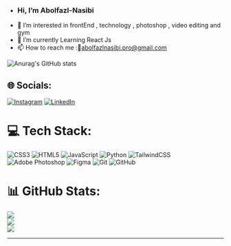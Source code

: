 - ### Hi, I’m Abolfazl-Nasibi
- 👀 I’m interested in frontEnd , technology , photoshop , video editing and gym 
- 🌱 I’m currently Learning React Js
- 📫 How to reach me :📧abolfazlnasibi.pro@gmail.com



![Anurag's GitHub stats](https://github-readme-stats.vercel.app/api?username=Abolfazl-Nasibi&show_icons=true&theme=gotham )


## 🌐 Socials:
[![Instagram](https://img.shields.io/badge/Instagram-%23E4405F.svg?logo=Instagram&logoColor=white)](https://instagram.com/abolfazl.nasibi) [![LinkedIn](https://img.shields.io/badge/LinkedIn-%230077B5.svg?logo=linkedin&logoColor=white)](https://linkedin.com/in/abolfazlnasibi2005) 

# 💻 Tech Stack:
![CSS3](https://img.shields.io/badge/css3-%231572B6.svg?style=for-the-badge&logo=css3&logoColor=white) ![HTML5](https://img.shields.io/badge/html5-%23E34F26.svg?style=for-the-badge&logo=html5&logoColor=white) ![JavaScript](https://img.shields.io/badge/javascript-%23323330.svg?style=for-the-badge&logo=javascript&logoColor=%23F7DF1E) ![Python](https://img.shields.io/badge/python-3670A0?style=for-the-badge&logo=python&logoColor=ffdd54) ![TailwindCSS](https://img.shields.io/badge/tailwindcss-%2338B2AC.svg?style=for-the-badge&logo=tailwind-css&logoColor=white) ![Adobe Photoshop](https://img.shields.io/badge/adobe%20photoshop-%2331A8FF.svg?style=for-the-badge&logo=adobe%20photoshop&logoColor=white) ![Figma](https://img.shields.io/badge/figma-%23F24E1E.svg?style=for-the-badge&logo=figma&logoColor=white) ![Git](https://img.shields.io/badge/git-%23F05033.svg?style=for-the-badge&logo=git&logoColor=white) ![GitHub](https://img.shields.io/badge/github-%23121011.svg?style=for-the-badge&logo=github&logoColor=white)
# 📊 GitHub Stats:
![](https://github-readme-stats.vercel.app/api?username=Abolfazl-Nasibi&theme=dark&hide_border=false&include_all_commits=false&count_private=false)<br/>
![](https://github-readme-streak-stats.herokuapp.com/?user=Abolfazl-Nasibi&theme=dark&hide_border=false)<br/>
![](https://github-readme-stats.vercel.app/api/top-langs/?username=Abolfazl-Nasibi&theme=dark&hide_border=false&include_all_commits=false&count_private=false&layout=compact)

---
<!--[![](https://visitcount.itsvg.in/api?id=Abolfazl-Nasibi&icon=0&color=0)](https://visitcount.itsvg.in) -->

<!-- Proudly created with GPRM ( https://gprm.itsvg.in ) -->
